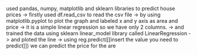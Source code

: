 used pandas, numpy, matplotlib and sklearn libraries to predict house prices
-> firstly used df.read_csv to read the csv file
-> by using matplotlib.pyplot to plot the graph and labeled x and y axis as area and price 
-> it is a simple linear regression so we have only 2 columns.
-> and trained the data using sklearn linear_model library called LinearRegression 
-> and ploted the line
-> using reg.predict([[insert the value you need to predict]]) we can predict the price for the are
